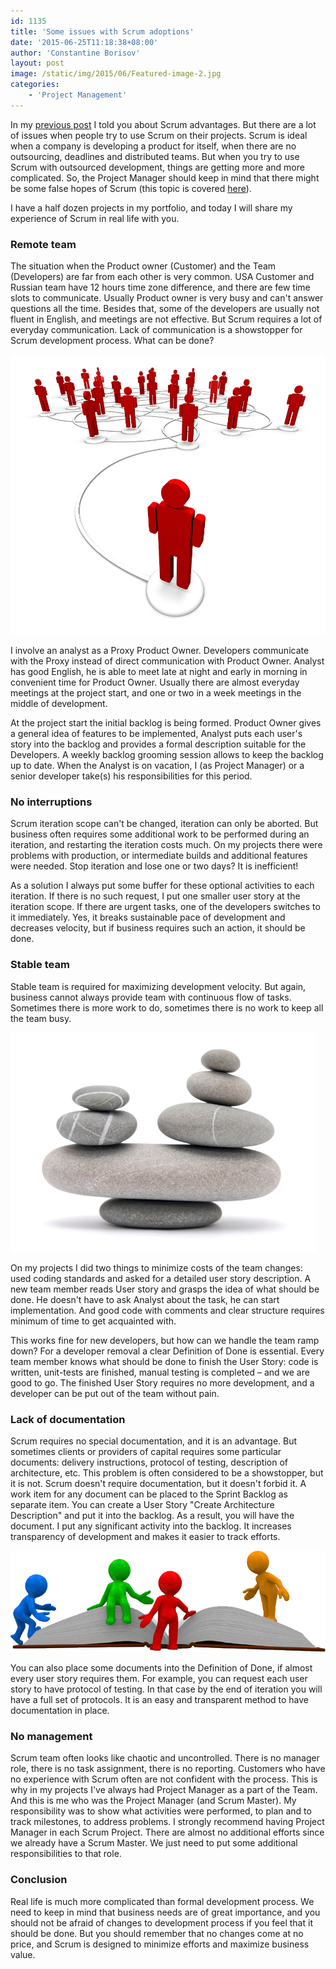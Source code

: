 ```yaml
---
id: 1135
title: 'Some issues with Scrum adoptions'
date: '2015-06-25T11:18:38+08:00'
author: 'Constantine Borisov'
layout: post
image: /static/img/2015/06/Featured-image-2.jpg
categories:
    - 'Project Management'
---
```


In my [previous post](https://www.issart.com/blog/scrum-development-as-a-way-of-maximizing-business-value/) I told you about Scrum advantages. But there are a lot of issues when people try to use Scrum on their projects. Scrum is ideal when a company is developing a product for itself, when there are no outsourcing, deadlines and distributed teams. But when you try to use Scrum with outsourced development, things are getting more and more complicated. So, the Project Manager should keep in mind that there might be some false hopes of Scrum (this topic is covered [here](https://www.toptal.com/project-managers/scrum/five-scrum-myths)).

I have a half dozen projects in my portfolio, and today I will share my experience of Scrum in real life with you.

### Remote team

The situation when the Product owner (Customer) and the Team (Developers) are far from each other is very common. USA Customer and Russian team have 12 hours time zone difference, and there are few time slots to communicate. Usually Product owner is very busy and can't answer questions all the time. Besides that, some of the developers are usually not fluent in English, and meetings are not effective. But Scrum requires a lot of everyday communication. Lack of communication is a showstopper for Scrum development process. What can be done?

![Remote team](/static/img/2015/06/Remote-team.jpg)

I involve an analyst as a Proxy Product Owner. Developers communicate with the Proxy instead of direct communication with Product Owner. Analyst has good English, he is able to meet late at night and early in morning in convenient time for Product Owner. Usually there are almost everyday meetings at the project start, and one or two in a week meetings in the middle of development.

At the project start the initial backlog is being formed. Product Owner gives a general idea of features to be implemented, Analyst puts each user's story into the backlog and provides a formal description suitable for the Developers. A weekly backlog grooming session allows to keep the backlog up to date. When the Analyst is on vacation, I (as Project Manager) or a senior developer take(s) his responsibilities for this period.

### No interruptions

Scrum iteration scope can't be changed, iteration can only be aborted. But business often requires some additional work to be performed during an iteration, and restarting the iteration costs much. On my projects there were problems with production, or intermediate builds and additional features were needed. Stop iteration and lose one or two days? It is inefficient!

As a solution I always put some buffer for these optional activities to each iteration. If there is no such request, I put one smaller user story at the iteration scope. If there are urgent tasks, one of the developers switches to it immediately. Yes, it breaks sustainable pace of development and decreases velocity, but if business requires such an action, it should be done.

### Stable team

Stable team is required for maximizing development velocity. But again, business cannot always provide team with continuous flow of tasks. Sometimes there is more work to do, sometimes there is no work to keep all the team busy.

![Stable team](/static/img/2015/06/Stable-team.jpg)

On my projects I did two things to minimize costs of the team changes: used coding standards and asked for a detailed user story description. A new team member reads User story and grasps the idea of what should be done. He doesn't have to ask Analyst about the task, he can start implementation. And good code with comments and clear structure requires minimum of time to get acquainted with.

This works fine for new developers, but how can we handle the team ramp down? For a developer removal a clear Definition of Done is essential. Every team member knows what should be done to finish the User Story: code is written, unit-tests are finished, manual testing is completed – and we are good to go. The finished User Story requires no more development, and a developer can be put out of the team without pain.

### Lack of documentation

Scrum requires no special documentation, and it is an advantage. But sometimes clients or providers of capital requires some particular documents: delivery instructions, protocol of testing, description of architecture, etc. This problem is often considered to be a showstopper, but it is not. Scrum doesn't require documentation, but it doesn't forbid it. A work item for any document can be placed to the Sprint Backlog as separate item. You can create a User Story "Create Architecture Description" and put it into the backlog. As a result, you will have the document. I put any significant activity into the backlog. It increases transparency of development and makes it easier to track efforts.

![Documentation](/static/img/2015/06/Documentation.png)

You can also place some documents into the Definition of Done, if almost every user story requires them. For example, you can request each user story to have protocol of testing. In that case by the end of iteration you will have a full set of protocols. It is an easy and transparent method to have documentation in place.

### No management

Scrum team often looks like chaotic and uncontrolled. There is no manager role, there is no task assignment, there is no reporting. Customers who have no experience with Scrum often are not confident with the process. This is why in my projects I've always had Project Manager as a part of the Team. And this is me who was the Project Manager (and Scrum Master). My responsibility was to show what activities were performed, to plan and to track milestones, to address problems. I strongly recommend having Project Manager in each Scrum Project. There are almost no additional efforts since we already have a Scrum Master. We just need to put some additional responsibilities to that role.

### Conclusion

Real life is much more complicated than formal development process. We need to keep in mind that business needs are of great importance, and you should not be afraid of changes to development process if you feel that it should be done. But you should remember that no changes come at no price, and Scrum is designed to minimize efforts and maximize business value.